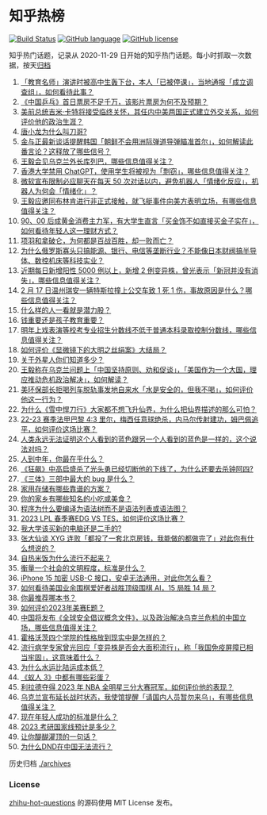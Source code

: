 # 知乎热榜
[![Build Status](https://github.com/ToWeLong/zhihu-hot-questions/workflows/CI/badge.svg)](https://github.com/ToWeLong/zhihu-hot-questions/actions)
[![GitHub language](https://img.shields.io/badge/language-golang-orange.svg)](https://golang.org/)
[![GitHub license](https://img.shields.io/github/license/ToWeLong/zhihu-hot-questions)](https://github.com/ToWeLong/zhihu-hot-questions/blob/main/LICENSE)

知乎热门话题，记录从 2020-11-29 日开始的知乎热门话题。每小时抓取一次数据，按天[归档](./archives)

<!-- BEGIN -->

1. [「教育名师」演讲时被高中生轰下台，本人「已被停课」，当地通报「成立调查组」，如何看待此事？](https://www.zhihu.com/question/585004547)
1. [《中国乒乓》首日票房不足千万，该影片票房为何不及预期？](https://www.zhihu.com/question/584775414)
1. [美前总统吉米·卡特将接受临终关怀，其任内中美两国正式建立外交关系，如何评价他的政治生涯？](https://www.zhihu.com/question/584966975)
1. [唐小龙为什么叫刀哥?](https://www.zhihu.com/question/584391129)
1. [金与正最新谈话提醒韩国「朝鲜不会用洲际弹道导弹瞄准首尔」，如何解读此番言论？这释放了哪些信号？](https://www.zhihu.com/question/585000018)
1. [王毅会见乌克兰外长库列巴，哪些信息值得关注？](https://www.zhihu.com/question/585024865)
1. [香港大学禁用 ChatGPT，使用学生将被视为「剽窃」，哪些信息值得关注？](https://www.zhihu.com/question/584980969)
1. [微软宣布限制必应聊天在每天 50 次对话以内，避免机器人「情绪化反应」，机器人为何会「情绪化」？](https://www.zhihu.com/question/584762402)
1. [王毅应邀同布林肯进行非正式接触，就飞艇事件向美方表明立场，有哪些信息值得关注？](https://www.zhihu.com/question/584959025)
1. [90、00 后成黄金消费主力军，有大学生直言「买金饰不如直接买金子实在」，如何看待年轻人这一理财方式？](https://www.zhihu.com/question/584974682)
1. [项羽和拿破仑，为何都是百战百胜，却一败而亡？](https://www.zhihu.com/question/584914125)
1. [为什么俄罗斯寡头只搞能源、银行、电信等垄断行业？不能像日本财阀搞半导体、数控机床等科技实业？](https://www.zhihu.com/question/584720132)
1. [近期每日新增阳性 5000 例以上，新增 2 例变异株，曾光表示「新冠并没有消失」，哪些信息值得关注？](https://www.zhihu.com/question/584996880)
1. [2 月 17 日温州瑞安一辆特斯拉撞上公交车致 1 死 1 伤，事故原因是什么？哪些信息值得关注？](https://www.zhihu.com/question/584675241)
1. [什么样的人一看就是潜力股？](https://www.zhihu.com/question/582546373)
1. [钱重要还是孩子教育重要？](https://www.zhihu.com/question/583963354)
1. [明年上戏表演等校考专业招生分数线不低于普通本科录取控制分数线，哪些信息值得关注？](https://www.zhihu.com/question/584973919)
1. [如何评价《显微镜下的大明之丝绢案》大结局？](https://www.zhihu.com/question/585016351)
1. [关于外星人你们知道多少？](https://www.zhihu.com/question/555012992)
1. [王毅称在乌克兰问题上「中国坚持原则、劝和促谈」，「美国作为一个大国，理应推动危机政治解决」，如何解读？](https://www.zhihu.com/question/585007100)
1. [美环保部长拒喝列车脱轨事发地自来水「水是安全的，但我不喝」，如何评价他这一行为？](https://www.zhihu.com/question/584794065)
1. [为什么《雪中悍刀行》大家都不想飞升仙界，为什么把仙界描述的那么可怕？](https://www.zhihu.com/question/510755371)
1. [22-23 赛季法甲巴黎 4:3 里尔，梅西任意球绝杀，内马尔传射建功，姆巴佩追平，如何评价这场比赛？](https://www.zhihu.com/question/585019768)
1. [人类永远无法证明这个人看到的蓝色跟另一个人看到的蓝色是一样的，这个说法对吗？](https://www.zhihu.com/question/510043588)
1. [人到中年，你最在乎什么？](https://www.zhihu.com/question/584037627)
1. [《狂飙》中高启盛杀了光头勇已经切断他的下线了，为什么还要去杀钟阿四?](https://www.zhihu.com/question/582550565)
1. [《三体》三部中最大的 bug 是什么？](https://www.zhihu.com/question/22840370)
1. [家用存储有哪些靠谱的方案？](https://www.zhihu.com/question/20347043)
1. [你的家乡有哪些知名的小吃或美食？](https://www.zhihu.com/question/574490551)
1. [程序为什么要编译为语法树而不是语法列表或语法图？](https://www.zhihu.com/question/584307280)
1. [2023 LPL 春季赛EDG VS TES，如何评价这场比赛？](https://www.zhihu.com/question/585008530)
1. [我大学该买新的电脑还是二手的?](https://www.zhihu.com/question/583729309)
1. [张大仙谈 XYG 连败「都投了一套北京房钱，我能做的都做完了」对此你有什么想说的？](https://www.zhihu.com/question/584578194)
1. [自热米饭为什么流行不起来？](https://www.zhihu.com/question/23910876)
1. [衡量一个社会的文明程度，标准是什么？](https://www.zhihu.com/question/583090414)
1. [iPhone 15 加密 USB-C 接口，安卓无法通用，对此你怎么看？](https://www.zhihu.com/question/584449780)
1. [如何看待美国业余围棋爱好者战胜顶级围棋 AI，15 局胜 14 局？](https://www.zhihu.com/question/584836681)
1. [你最推荐哪本书？](https://www.zhihu.com/question/584821148)
1. [如何评价2023年美赛E题？](https://www.zhihu.com/question/584583781)
1. [中国将发布《全球安全倡议概念文件》，以及政治解决乌克兰危机的中国立场，哪些信息值得关注？](https://www.zhihu.com/question/584905257)
1. [霍格沃茨四个学院的性格放到现实中是怎样的？](https://www.zhihu.com/question/486253288)
1. [流行病学专家曾光回应「变异株是否会大面积流行」，称「我国免疫屏障已相当牢固」，这意味着什么？](https://www.zhihu.com/question/584569512)
1. [为什么水运比陆运成本低？](https://www.zhihu.com/question/29457053)
1. [《蚁人 3》中都有哪些彩蛋？](https://www.zhihu.com/question/584413274)
1. [利拉德夺得 2023 年 NBA 全明星三分大赛冠军，如何评价他的表现？](https://www.zhihu.com/question/584973437)
1. [乌克兰宣布延长战时状态，我使馆提醒「请国内人员暂勿来乌」，有哪些信息值得关注？](https://www.zhihu.com/question/584979381)
1. [现在年轻人成功的标准是什么？](https://www.zhihu.com/question/584643262)
1. [2023 考研国家线预计是多少？](https://www.zhihu.com/question/574844095)
1. [让你醍醐灌顶的一句话？](https://www.zhihu.com/question/378005304)
1. [为什么DND在中国无法流行？](https://www.zhihu.com/question/20410620)

<!-- END -->

历史归档 [./archives](./archives)


### License
[zhihu-hot-questions](https://github.com/towelong/zhihu-hot-questions) 的源码使用 MIT License 发布。